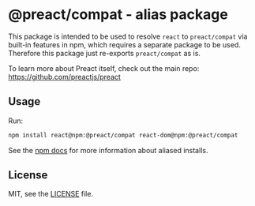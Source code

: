 # @preact/compat - alias package

This package is intended to be used to resolve `react` to `preact/compat` via built-in features in npm, which requires a separate package to be used. Therefore this package just re-exports `preact/compat` as is.

To learn more about Preact itself, check out the main repo: https://github.com/preactjs/preact

## Usage

Run:

```bash
npm install react@npm:@preact/compat react-dom@npm:@preact/compat
```

See the [npm docs](https://docs.npmjs.com/cli/v7/commands/npm-install) for more information about aliased installs.

## License

MIT, see the [LICENSE](./LICENSE) file.
